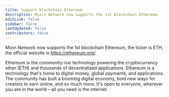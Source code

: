 ```yaml
---
title: Support blockchain Ethereum
description: Mixin Network now supports the 1st blockchain Ethereum.
editLink: false
sidebar: false
lastUpdated: false
contributors: false
---
```


Mixin Network now supports the 1st blockchain Ethereum, the ticker is ETH, the official website is https://ethereum.org/.

Ethereum is the community-run technology powering the cryptocurrency ether (ETH) and thousands of decentralized applications. Ethereum is a technology that's home to digital money, global payments, and applications. The community has built a booming digital economy, bold new ways for creators to earn online, and so much more. It's open to everyone, wherever you are in the world – all you need is the internet.